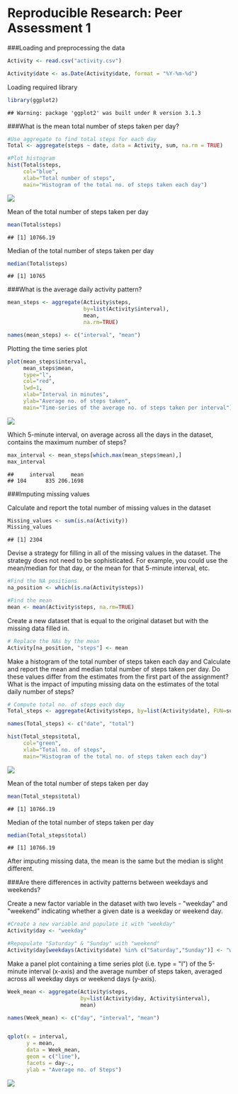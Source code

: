 # Reproducible Research: Peer Assessment 1

###Loading and preprocessing the data

```r
Activity <- read.csv("activity.csv")

Activity$date <- as.Date(Activity$date, format = "%Y-%m-%d")
```

Loading required library

```r
library(ggplot2)
```

```
## Warning: package 'ggplot2' was built under R version 3.1.3
```


###What is the mean total number of steps taken per day?

```r
#Use aggregate to find total steps for each day
Total <- aggregate(steps ~ date, data = Activity, sum, na.rm = TRUE)

#Plot histogram
hist(Total$steps, 
     col="blue", 
     xlab="Total number of steps", 
     main="Histogram of the total no. of steps taken each day")
```

![](PA1_template_files/figure-html/unnamed-chunk-3-1.png) 

Mean of the total number of steps taken per day

```r
mean(Total$steps)
```

```
## [1] 10766.19
```

Median of the total number of steps taken per day

```r
median(Total$steps)
```

```
## [1] 10765
```


###What is the average daily activity pattern?

```r
mean_steps <- aggregate(Activity$steps, 
                        by=list(Activity$interval), 
                        mean, 
                        na.rm=TRUE)

names(mean_steps) <- c("interval", "mean")
```

Plotting the time series plot

```r
plot(mean_steps$interval, 
     mean_steps$mean, 
     type="l", 
     col="red", 
     lwd=1, 
     xlab="Interval in minutes", 
     ylab="Average no. of steps taken", 
     main="Time-series of the average no. of steps taken per interval")
```

![](PA1_template_files/figure-html/unnamed-chunk-7-1.png) 

Which 5-minute interval, on average across all the days in the dataset, contains the maximum number of steps?

```r
max_interval <- mean_steps[which.max(mean_steps$mean),]
max_interval
```

```
##     interval     mean
## 104      835 206.1698
```


###Imputing missing values

Calculate and report the total number of missing values in the dataset

```r
Missing_values <- sum(is.na(Activity))
Missing_values
```

```
## [1] 2304
```

Devise a strategy for filling in all of the missing values in the dataset. The strategy does not need to be sophisticated. For example, you could use the mean/median for that day, or the mean for that 5-minute interval, etc.

```r
#Find the NA positions
na_position <- which(is.na(Activity$steps))

#Find the mean
mean <- mean(Activity$steps, na.rm=TRUE)
```

Create a new dataset that is equal to the original dataset but with the missing data filled in.

```r
# Replace the NAs by the mean
Activity[na_position, "steps"] <- mean
```

Make a histogram of the total number of steps taken each day and Calculate and report the mean and median total number of steps taken per day. Do these values differ from the estimates from the first part of the assignment? What is the impact of imputing missing data on the estimates of the total daily number of steps?

```r
# Compute total no. of steps each day
Total_steps <- aggregate(Activity$steps, by=list(Activity$date), FUN=sum)

names(Total_steps) <- c("date", "total")

hist(Total_steps$total, 
     col="green", 
     xlab="Total no. of steps",  
     main="Histogram of the total no. of steps taken each day")
```

![](PA1_template_files/figure-html/unnamed-chunk-12-1.png) 

Mean of the total number of steps taken per day

```r
mean(Total_steps$total)
```

```
## [1] 10766.19
```

Median of the total number of steps taken per day

```r
median(Total_steps$total)
```

```
## [1] 10766.19
```

After imputing missing data, the mean is the same but the median is slight different.


###Are there differences in activity patterns between weekdays and weekends?

Create a new factor variable in the dataset with two levels - "weekday" and "weekend" indicating whether a given date is a weekday or weekend day.

```r
#Create a new variable and populate it with "weekday"
Activity$day <- "weekday"

#Repopulate "Saturday" & "Sunday" with "weekend"
Activity$day[weekdays(Activity$date) %in% c("Saturday","Sunday")] <- "weekend"
```

Make a panel plot containing a time series plot (i.e. type = "l") of the 5-minute interval (x-axis) and the average number of steps taken, averaged across all weekday days or weekend days (y-axis).

```r
Week_mean <- aggregate(Activity$steps, 
                       by=list(Activity$day, Activity$interval),
                       mean)

names(Week_mean) <- c("day", "interval", "mean")


qplot(x = interval, 
      y = mean, 
      data = Week_mean, 
      geom = c("line"), 
      facets = day~., 
      ylab = "Average no. of Steps")
```

![](PA1_template_files/figure-html/unnamed-chunk-16-1.png) 



